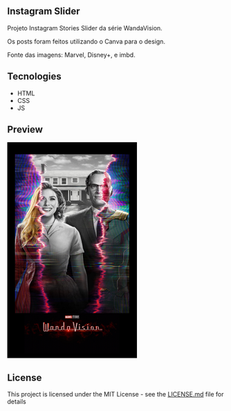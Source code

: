 ## Instagram Slider

Projeto Instagram Stories Slider da série WandaVision.<br>

Os posts foram feitos utilizando o Canva para o design.<br>

Fonte das imagens: Marvel, Disney+, e imbd.<br>

## Tecnologies

- HTML
- CSS
- JS

## Preview

<img height="500px" width="300px" src="./slider/img/img1.png" alt="preview">   


## License

This project is licensed under the MIT License - see the [LICENSE.md](https://github.com/vivianemartini/wandavision-slider/blob/main/LICENSE) file for details
